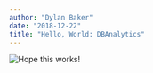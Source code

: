 ```yaml
---
author: "Dylan Baker"
date: "2018-12-22"
title: "Hello, World: DBAnalytics"
---
```


![Hope this works!](/test-image.jpg)

